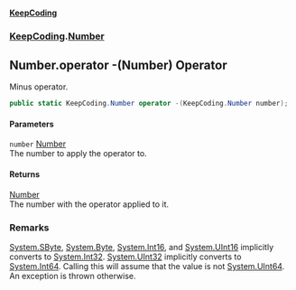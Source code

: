 #### [KeepCoding](index.md 'index')
### [KeepCoding](KeepCoding.md 'KeepCoding').[Number](KeepCoding_Number.md 'KeepCoding.Number')
## Number.operator -(Number) Operator
Minus operator.  
```csharp
public static KeepCoding.Number operator -(KeepCoding.Number number);
```
#### Parameters
<a name='KeepCoding_Number_op_UnaryNegation(KeepCoding_Number)_number'></a>
`number` [Number](KeepCoding_Number.md 'KeepCoding.Number')  
The number to apply the operator to.
  
#### Returns
[Number](KeepCoding_Number.md 'KeepCoding.Number')  
The number with the operator applied to it.
### Remarks
[System.SByte](https://docs.microsoft.com/en-us/dotnet/api/System.SByte 'System.SByte'), [System.Byte](https://docs.microsoft.com/en-us/dotnet/api/System.Byte 'System.Byte'), [System.Int16](https://docs.microsoft.com/en-us/dotnet/api/System.Int16 'System.Int16'), and [System.UInt16](https://docs.microsoft.com/en-us/dotnet/api/System.UInt16 'System.UInt16') implicitly converts to [System.Int32](https://docs.microsoft.com/en-us/dotnet/api/System.Int32 'System.Int32'). [System.UInt32](https://docs.microsoft.com/en-us/dotnet/api/System.UInt32 'System.UInt32') implicitly converts to [System.Int64](https://docs.microsoft.com/en-us/dotnet/api/System.Int64 'System.Int64'). Calling this will assume that the value is not [System.UInt64](https://docs.microsoft.com/en-us/dotnet/api/System.UInt64 'System.UInt64'). An exception is thrown otherwise.  
            
